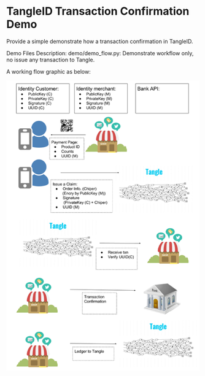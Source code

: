 # TangleID Transaction Confirmation Demo
Provide a simple demonstrate how a transaction confirmation in TangleID.

Demo Files Description:
demo/demo_flow.py: Demonstrate workflow only, no issue any transaction to Tangle.

A working flow graphic as below:

![](https://github.com/yillkid/tangleid_transaction_confirmation_demo/blob/master/img/C2BPaymentFlow.png)
